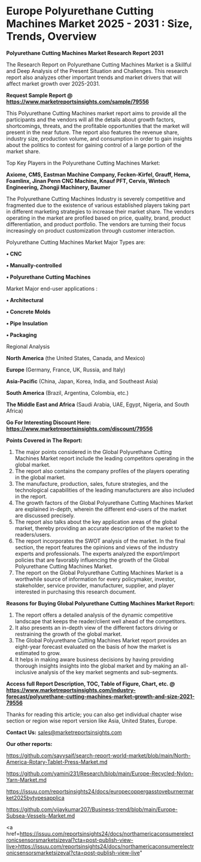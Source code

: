 # Europe Polyurethane Cutting Machines Market 2025 - 2031 : Size, Trends, Overview

<strong>Polyurethane Cutting Machines Market Research Report 2031</strong>

The Research Report on Polyurethane Cutting Machines Market is a Skillful and Deep Analysis of the Present Situation and Challenges. This research report also analyzes other important trends and market drivers that will affect market growth over 2025-2031.

<strong>Request Sample Report @ <a href=https://www.marketreportsinsights.com/sample/79556>https://www.marketreportsinsights.com/sample/79556</a></strong>

This Polyurethane Cutting Machines market report aims to provide all the participants and the vendors will all the details about growth factors, shortcomings, threats, and the profitable opportunities that the market will present in the near future. The report also features the revenue share, industry size, production volume, and consumption in order to gain insights about the politics to contest for gaining control of a large portion of the market share.

Top Key Players in the Polyurethane Cutting Machines Market:

<strong>Axiome, CMS, Eastman Machine Company, Fecken-Kirfel, Grauff, Hema, Foamlinx, Jinan Penn CNC Machine, Knauf PFT, Cervis, Wintech Engineering, Zhongji Machinery, Baumer</strong>

The Polyurethane Cutting Machines Industry is severely competitive and fragmented due to the existence of various established players taking part in different marketing strategies to increase their market share. The vendors operating in the market are profiled based on price, quality, brand, product differentiation, and product portfolio. The vendors are turning their focus increasingly on product customization through customer interaction.

Polyurethane Cutting Machines Market Major Types are:

<strong>• CNC

• Manually-controlled

• Polyurethane Cutting Machines</strong>

Market Major end-user applications :

<strong>• Architectural

• Concrete Molds

• Pipe Insulation

• Packaging</strong>

Regional Analysis

</u><strong><b>North America</b></strong> (the United States, Canada, and Mexico)

<strong><b>Europe </b></strong>(Germany, France, UK, Russia, and Italy)

<strong><b>Asia-Pacific</b></strong> (China, Japan, Korea, India, and Southeast Asia)

<strong><b>South America</b></strong> (Brazil, Argentina, Colombia, etc.)

<strong><b>The Middle East and Africa</b></strong> (Saudi Arabia, UAE, Egypt, Nigeria, and South Africa)

<strong>Go For Interesting Discount Here: <a href=https://www.marketreportsinsights.com/discount/79556>https://www.marketreportsinsights.com/discount/79556</a></strong>

<strong>Points Covered in The Report:</strong>
<ol>
  <li>The major points considered in the Global Polyurethane Cutting Machines Market report include the leading competitors operating in the global market.</li>
  <li>The report also contains the company profiles of the players operating in the global market.</li>
  <li>The manufacture, production, sales, future strategies, and the technological capabilities of the leading manufacturers are also included in the report.</li>
  <li>The growth factors of the Global Polyurethane Cutting Machines Market are explained in-depth, wherein the different end-users of the market are discussed precisely.</li>
  <li>The report also talks about the key application areas of the global market, thereby providing an accurate description of the market to the readers/users.</li>
  <li>The report incorporates the SWOT analysis of the market. In the final section, the report features the opinions and views of the industry experts and professionals. The experts analyzed the export/import policies that are favorably influencing the growth of the Global Polyurethane Cutting Machines Market.</li>
  <li>The report on the Global Polyurethane Cutting Machines Market is a worthwhile source of information for every policymaker, investor, stakeholder, service provider, manufacturer, supplier, and player interested in purchasing this research document.</li>
</ol>
<strong>Reasons for Buying Global Polyurethane Cutting Machines Market Report:</strong>

<ol>
  <li>The report offers a detailed analysis of the dynamic competitive landscape that keeps the reader/client well ahead of the competitors.</li>
  <li>It also presents an in-depth view of the different factors driving or restraining the growth of the global market.</li>
  <li>The Global Polyurethane Cutting Machines Market report provides an eight-year forecast evaluated on the basis of how the market is estimated to grow.</li>
  <li>It helps in making aware business decisions by having providing thorough insights insights into the global market and by making an all-inclusive analysis of the key market segments and sub-segments.</li>
</ol>
<strong>Access full Report Description, TOC, Table of Figure, Chart, etc. @ <a href=https://www.marketreportsinsights.com/industry-forecast/polyurethane-cutting-machines-market-growth-and-size-2021-79556>https://www.marketreportsinsights.com/industry-forecast/polyurethane-cutting-machines-market-growth-and-size-2021-79556</a></strong>


Thanks for reading this article; you can also get individual chapter wise section or region wise report version like Asia, United States, Europe.

<strong>Contact Us:</strong>
sales@marketreportsinsights.com

<strong>Our other reports:</strong>

<a href=https://github.com/sayysaif/search-report-world-market/blob/main/North-America-Rotary-Tablet-Press-Market.md>https://github.com/sayysaif/search-report-world-market/blob/main/North-America-Rotary-Tablet-Press-Market.md</a>

<a href=https://github.com/yamini231/Research/blob/main/Europe-Recycled-Nylon-Yarn-Market.md>https://github.com/yamini231/Research/blob/main/Europe-Recycled-Nylon-Yarn-Market.md</a>

<a href=https://issuu.com/reportsinsights24/docs/europecoppergasstoveburnermarket2025bytypesapplica>https://issuu.com/reportsinsights24/docs/europecoppergasstoveburnermarket2025bytypesapplica</a>

<a href=https://github.com/vijaykumar207/Business-trend/blob/main/Europe-Subsea-Vessels-Market.md>https://github.com/vijaykumar207/Business-trend/blob/main/Europe-Subsea-Vessels-Market.md</a>

<a href=https://issuu.com/reportsinsights24/docs/northamericaconsumerelectronicsensorsmarketsizeval?cta=post-publish-view-live>https://issuu.com/reportsinsights24/docs/northamericaconsumerelectronicsensorsmarketsizeval?cta=post-publish-view-live</a>"
